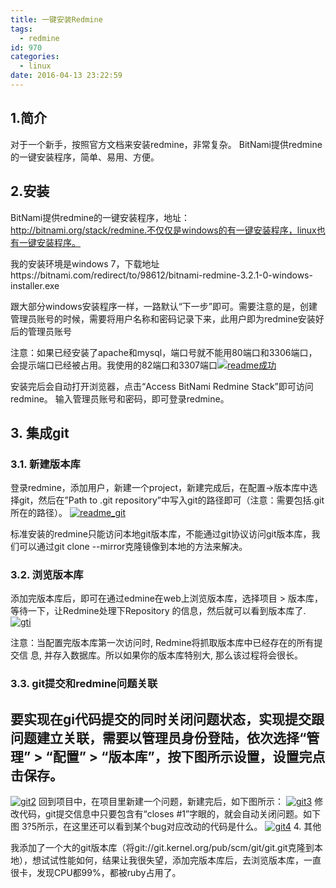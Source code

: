```yaml
---
title: 一键安装Redmine
tags:
  - redmine
id: 970
categories:
  - linux
date: 2016-04-13 23:22:59
---
```


## 1.简介

对于一个新手，按照官方文档来安装redmine，非常复杂。
BitNami提供redmine的一键安装程序，简单、易用、方便。

## 2.安装

BitNami提供redmine的一键安装程序，地址：http://bitnami.org/stack/redmine.不仅仅是windows的有一键安装程序，linux也有一键安装程序。

我的安装环境是windows 7，下载地址https://bitnami.com/redirect/to/98612/bitnami-redmine-3.2.1-0-windows-installer.exe

跟大部分windows安装程序一样，一路默认“下一步”即可。需要注意的是，创建管理员账号的时候，需要将用户名称和密码记录下来，此用户即为redmine安装好后的管理员账号

注意：如果已经安装了apache和mysql，端口号就不能用80端口和3306端口，会提示端口已经被占用。我使用的82端口和3307端口[![readme成功](/images/2016/04/readme成功.jpg)](/images/2016/04/readme成功.jpg)

安装完后会自动打开浏览器，点击“Access BitNami Redmine Stack”即可访问redmine。
输入管理员账号和密码，即可登录redmine。

## 3. 集成git

### 3.1\. 新建版本库

登录redmine，添加用户，新建一个project，新建完成后，在配置-&gt;版本库中选择git，然后在”Path to .git repository”中写入git的路径即可（注意：需要包括.git所在的路径）。
[![readme_git](/images/2016/04/readme_git.jpg)](/images/2016/04/readme_git.jpg)

标准安装的redmine只能访问本地git版本库，不能通过git协议访问git版本库，我们可以通过git clone --mirror克隆镜像到本地的方法来解决。

### 3.2\. 浏览版本库

添加完版本库后，即可在通过edmine在web上浏览版本库，选择项目 &gt; 版本库，等待一下，让Redmine处理下Repository 的信息，然后就可以看到版本库了.
[![gti](/images/2016/04/gti.jpg)](/images/2016/04/gti.jpg)

注意：当配置完版本库第一次访问时, Redmine将抓取版本库中已经存在的所有提交信
息, 并存入数据库。所以如果你的版本库特别大, 那么该过程将会很长。

### 3.3\. git提交和redmine问题关联

## 要实现在gi代码提交的同时关闭问题状态，实现提交跟问题建立关联，需要以管理员身份登陆，依次选择“管理” &gt; “配置” &gt; “版本库”，按下图所示设置，设置完点击保存。
[![git2](/images/2016/04/git2.jpg)](/images/2016/04/git2.jpg)
回到项目中，在项目里新建一个问题，新建完后，如下图所示：
[![git3](/images/2016/04/git3.jpg)](/images/2016/04/git3.jpg)
修改代码，git提交信息中只要包含有“closes #1”字眼的，就会自动关闭问题。如下图 3?5所示，在这里还可以看到某个bug对应改动的代码是什么。
[![git4](/images/2016/04/git4.jpg)](/images/2016/04/git4.jpg)
4\. 其他

我添加了一个大的git版本库（将git://git.kernel.org/pub/scm/git/git.git克隆到本地），想试试性能如何，结果让我很失望，添加完版本库后，去浏览版本库，一直很卡，发现CPU都99%，都被ruby占用了。